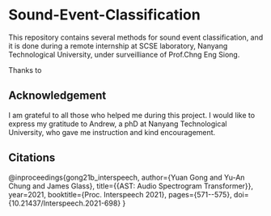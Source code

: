 # Sound-Event-Classification

This repository contains several methods for sound event classification, and it is done during a remote internship at SCSE laboratory, Nanyang Technological University, under surveilliance of Prof.Chng Eng Siong.

Thanks to 

## Acknowledgement
  I am grateful to all those who helped me during this project. I would like to express my gratitude to Andrew, a phD at Nanyang Technological University, who gave me instruction and kind encouragement.

## Citations
@inproceedings{gong21b_interspeech,
  author={Yuan Gong and Yu-An Chung and James Glass},
  title={{AST: Audio Spectrogram Transformer}},
  year=2021,
  booktitle={Proc. Interspeech 2021},
  pages={571--575},
  doi={10.21437/Interspeech.2021-698}
}
